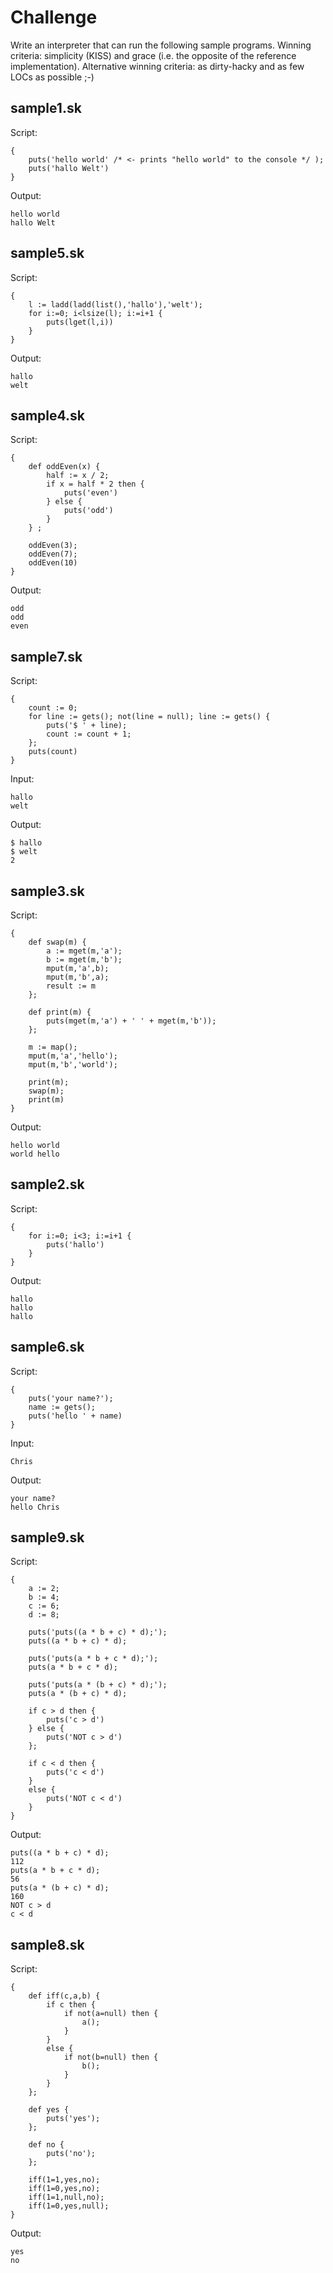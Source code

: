 # Challenge 
 Write an interpreter that can run the following sample programs. Winning criteria: simplicity (KISS) and grace (i.e. the opposite of the reference implementation). Alternative winning criteria: as dirty-hacky and as few LOCs as possible ;-)
## sample1.sk
Script:
```
{ 
    puts('hello world' /* <- prints "hello world" to the console */ );
    puts('hallo Welt')
}
```
Output:
```
hello world
hallo Welt
```
## sample5.sk
Script:
```
{
    l := ladd(ladd(list(),'hallo'),'welt');
    for i:=0; i<lsize(l); i:=i+1 {
        puts(lget(l,i))
    }
}
```
Output:
```
hallo
welt
```
## sample4.sk
Script:
```
{
    def oddEven(x) {
        half := x / 2;
        if x = half * 2 then {
            puts('even')
        } else {
            puts('odd')
        }
    } ;

    oddEven(3);
    oddEven(7);
    oddEven(10)
}
```
Output:
```
odd
odd
even
```
## sample7.sk
Script:
```
{
    count := 0;
    for line := gets(); not(line = null); line := gets() {
        puts('$ ' + line);
        count := count + 1;
    };
    puts(count)
}
```
Input:
```
hallo
welt
```
Output:
```
$ hallo
$ welt
2
```
## sample3.sk
Script:
```
{
    def swap(m) {
        a := mget(m,'a');
        b := mget(m,'b');
        mput(m,'a',b);
        mput(m,'b',a);
        result := m
    };

    def print(m) {
        puts(mget(m,'a') + ' ' + mget(m,'b'));
    };

    m := map();
    mput(m,'a','hello');
    mput(m,'b','world');

    print(m);
    swap(m);
    print(m)
}
```
Output:
```
hello world
world hello
```
## sample2.sk
Script:
```
{
    for i:=0; i<3; i:=i+1 { 
        puts('hallo')
    }
}
```
Output:
```
hallo
hallo
hallo
```
## sample6.sk
Script:
```
{
    puts('your name?');
    name := gets();
    puts('hello ' + name)
}
```
Input:
```
Chris
```
Output:
```
your name?
hello Chris
```
## sample9.sk
Script:
```
{
    a := 2;
    b := 4;
    c := 6;
    d := 8;
    
    puts('puts((a * b + c) * d);');
    puts((a * b + c) * d);
    
    puts('puts(a * b + c * d);');
    puts(a * b + c * d);

    puts('puts(a * (b + c) * d);');
    puts(a * (b + c) * d);
    
    if c > d then {
        puts('c > d')
    } else {
        puts('NOT c > d')
    };

    if c < d then {
        puts('c < d')
    } 
    else {
        puts('NOT c < d')
    }
}
```
Output:
```
puts((a * b + c) * d);
112
puts(a * b + c * d);
56
puts(a * (b + c) * d);
160
NOT c > d
c < d
```
## sample8.sk
Script:
```
{
    def iff(c,a,b) {
        if c then {
            if not(a=null) then {
                a();
            }
        } 
        else {
            if not(b=null) then {
                b();
            }
        }
    };

    def yes {
        puts('yes');
    };

    def no {
        puts('no');
    };

    iff(1=1,yes,no);
    iff(1=0,yes,no);
    iff(1=1,null,no);
    iff(1=0,yes,null);
}
```
Output:
```
yes
no
```
